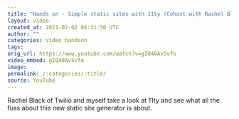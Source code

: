 ```yaml
---
title: "Hands on - Simple static sites with 11ty (Cohost with Rachel Black)"
layout: video
created_at: 2021-02-02 04:31:50 UTC
author: ""
categories: video handson
tags: 
orig_url: https://www.youtube.com/watch?v=gIQ48Av5vfo
video_embed: gIQ48Av5vfo
image: 
permalink: /:categories/:title/
source: YouTube
---
```

Rachel Black of Twilio and myself take a look at 11ty and see what all the fuss about this new static site generator is about.